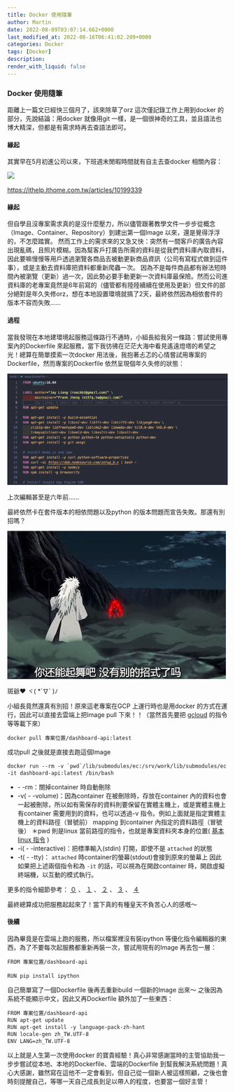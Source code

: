 ```yaml
---
title: Docker 使用隨筆
author: Martin
date: 2022-08-09T03:07:14.662+0000
last_modified_at: 2022-08-16T06:41:02.209+0000
categories: Docker
tags: [Docker]
description: 
render_with_liquid: false
---
```


### Docker 使用隨筆

距離上一篇文已經快三個月了，該來除草了orz
這次僅記錄工作上用到docker 的部分，先說結論：用docker 就像用git 一樣，是一個很神奇的工具，並且語法也博大精深，但都是有需求時再去查語法即可。
#### 緣起

其實早在5月初進公司以來，下班週末閒暇時間就有自主去查docker 相關內容：


[![](https://miro.medium.com/v2/resize:fit:336/0*7pLYtIrRNXSsER2M.png)](https://cwhu.medium.com/docker-tutorial-101-c3808b899ac6)


[https://ithelp\.ithome\.com\.tw/articles/10199339](https://ithelp.ithome.com.tw/articles/10199339)
#### 緣起

但自學且沒專案需求真的是沒什麼壓力，所以儘管跟著教學文件一步步從概念（Image、Container、Repository）到建出第一個Image 以來，還是覺得浮浮的，不怎麼踏實。
然而工作上的需求來的又急又快：突然有一間客戶的廣告內容出現亂碼，且照片模糊。因為幫客戶打廣告所需的資料是從我們資料庫內取資料，因此要嘛慢慢等用戶透過瀏覽各商品去被動更新商品資訊（公司有寫程式做到這件事），或是主動去資料庫把資料都重新爬蟲一次。
因為不是每件商品都有辦法短時間內被瀏覽（更新）過一次，因此勢必要手動更新一次資料庫最保險。然而公司進資料庫的老專案竟然是6年前寫的（儘管都有陸陸續續在使用及更新）但文件的部分絕對是年久失修orz，想在本地設置環境就搞了2天，最終依然因為相依套件的版本不容而失敗……
#### 過程

當我發現在本地建環境起服務這條路行不通時，小組長給我另一條路：嘗試使用專案內的Dockerfile 來起服務，當下我彷彿在茫茫大海中看見遙遠燈塔的希望之光！總算在簡單摸索一次docker 用法後，我抱著忐忑的心情嘗試用專案的Dockerfile，然而專案的Dockerfile 依然呈現個年久失修的狀態：


![上次編輯甚至是六年前……](/assets/7a3a2fe887a/1*pRu7bslknaWrX9UXg-dsDQ.png)

上次編輯甚至是六年前……

最終依然卡在套件版本的相依問題以及python 的版本問題而宣告失敗。那還有別招嗎？


![斑爺❤ ヾ\( \*´∇\` \)ﾉ](/assets/7a3a2fe887a/1*n8nhXesLo2iGk-QKfRz_vw.jpeg)

斑爺❤ ヾ\( \*´∇\` \)ﾉ

小組長竟然還真有別招！原來這老專案在GCP 上運行時也是用docker 的方式在運行，因此可以直接去雲端上把Image pull 下來！！（當然首先要把 [gcloud](https://cloud.google.com/sdk/gcloud) 的指令等等載下來）
```
docker pull 專案位置/dashboard-api:latest
```

成功pull 之後就是直接去跑這個Image
```
docker run --rm -v `pwd`/lib/submodules/ec:/srv/work/lib/submodules/ec -it dashboard-api:latest /bin/bash
```
- \- \-rm：關掉container 時自動刪除
- \-v\( \- \-volume\)：因為container 在被刪除時，存放在container 內的資料也會一起被刪除，所以如有需保存的資料則要保留在實體主機上，或是實體主機上有container 需要用到的資料，也可以透過\-v 指令。例如上面就是指定實體主機上的資料路徑（冒號前） mapping 到container 內指定的資料路徑（冒號後）
＊pwd 則是linux 當前路徑的指令，也就是專案資料夾本身的位置\( [基本linux 指令](https://ithelp.ithome.com.tw/articles/10235530) \)
- \-i\( \- \-interactive\)：把標準輸入\(stdin\) 打開，即使不是 `attached` 的狀態
- \-t\( \- \-tty\)： `attached` 時container的螢幕\(stdout\)會接到原來的螢幕上
因此如果把上述兩個指令和為 `-it` 的話，可以視為在開啟container 時，開啟虛擬終端機，以互動的模式執行。


更多的指令細節參考： [０](https://docs.docker.com/engine/reference/commandline/run/) 、 [１](https://joshhu.gitbooks.io/dockercommands/content/Containers/DockerRun.html) 、 [２](https://ithelp.ithome.com.tw/articles/10239672) 、 [３](https://blog.gtwang.org/linux/docker-commands-and-container-management-tutorial/) 、 [４](https://ithelp.ithome.com.tw/articles/10192397)

最終總算成功把服務起起來了！當下真的有種皇天不負苦心人的感嘅～
#### 後續

因為畢竟是在雲端上跑的服務，所以檔案裡沒有裝ipython 等優化指令編輯器的東西，為了不要每次起服務都重新再裝一次，嘗試用現有的Image 再去包一層：
```
FROM 專案位置/dashboard-api

RUN pip install ipython
```

自己簡單寫了一個Dockerfile 後再去重新build 一個新的Image 出來～
之後因為系統不能顯示中文，因此又再Dockerfile 額外加了一些東西：
```
FROM 專案位置/dashboard-api
RUN apt-get update
RUN apt-get install -y language-pack-zh-hant
RUN locale-gen zh_TW.UTF-8
ENV LANG=zh_TW.UTF-8
```

以上就是人生第一次使用docker 的寶貴經驗！真心非常感謝當時的主管協助我一步步嘗試從本地、本地的Dockerfile、雲端的Dockerfile 到幫我解決系統問題！真心大感謝，雖然寫在這他不一定會看到，但自己從一個新人被這樣照顧，之後也會時刻提醒自己，等哪一天自己成長到足以帶人的程度，也要當一個好主管！




